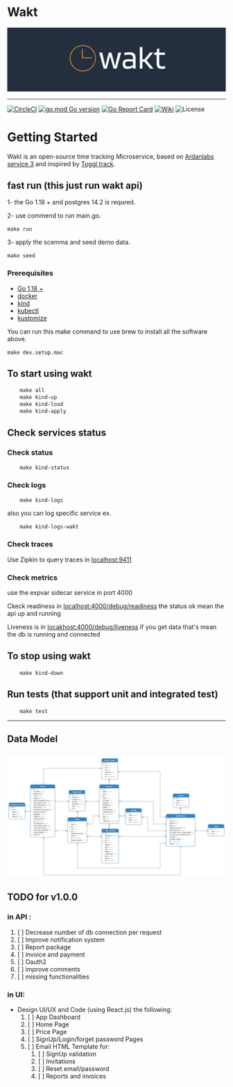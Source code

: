 # Wakt
![](wakt.png)

----
[![CircleCI](https://circleci.com/gh/AhmedShaef/wakt.svg?style=svg)](https://circleci.com/gh/AhmedShaef/wakt)
[![go.mod Go version](https://img.shields.io/github/go-mod/go-version/AhmedShaef/wakt)](https://github.com/AhmedShaef/wakt)
[![Go Report Card](https://goreportcard.com/badge/github.com/AhmedShaef/wakt)](https://goreportcard.com/report/github.com/AhmedShaef/wakt)
[![Wiki](https://img.shields.io/badge/wiki-wakt-blue.svg)](https://github.com/AhmedShaef/wakt/wiki)
![License](https://img.shields.io/badge/license-GNU%3A%20General%20Public%20License-blue.svg)

# Getting Started
Wakt is an open-source time tracking Microservice, based on [Ardanlabs service 3](https://github.com/ardanlabs/service) and inspired by [Toggl track](https://toggl.com/track/).

## fast run (this just run wakt api)
1- the Go 1.18 + and postgres 14.2 is requred.

2- use commend to run main.go.
```shell
make run
```
3- apply the scemma and seed demo data.
```shell
make seed
```
### Prerequisites

* [Go 1.18 +](https://golang.org/doc/install)
* [docker](https://www.docker.com/community-edition)
* [kind](https://kind.sigs.k8s.io/docs/user/quick-start/)
* [kubectl](https://kubernetes.io/docs/tasks/tools/)
* [kustomize](https://kubectl.docs.kubernetes.io/installation/kustomize/)

You can run this make command to use brew to install all the software above.
```shell
make dev.setup.mac
```
## To start using wakt
```shell
    make all
    make kind-up
    make kind-load
    make kind-apply  
```   
## Check services status  

### Check status
```shell
    make kind-status 
```
### Check logs
```shell
    make kind-logs
```
also you can log specific service ex.
```shell
    make kind-logs-wakt
```
### Check traces

Use Zipkin to query traces in [localhost:9411](http://localhost:9411)

### Check metrics

use the expvar sidecar service in port 4000

Ckeck readiness in [localhost:4000/debug/readiness](http://localhost:4000/debug/readiness) the status ok mean the api up and running

Liveness is in [locakhost:4000/debug/liveness](http://locakhost/400/debug/liveness) if you get data that's mean the db is running and connected
    
## To stop using wakt
```shell
    make kind-down
```
## Run tests (that support unit and integrated test)
```shell
    make test
```
----
## Data Model
![](data-model.png)
----
## TODO for v1.0.0
### in API :
1. [ ] Decrease number of db connection per request
2. [ ] Improve notification system
3. [ ] Report package
4. [ ] invoice and payment
5. [ ] Oauth2
6. [ ] improve comments
7. [ ] missing functionalities

### in UI:
* Design UI/UX and Code (using React.js) the following:
  1. [ ] App Dashboard
  2. [ ] Home Page
  3. [ ] Price Page
  4. [ ] SignUp/Login/forget password Pages
  5. [ ] Email HTML Template for:
     1. [ ] SignUp validation
     2. [ ] Invitations
     3. [ ] Reset email/password
     4. [ ] Reports and invoices
